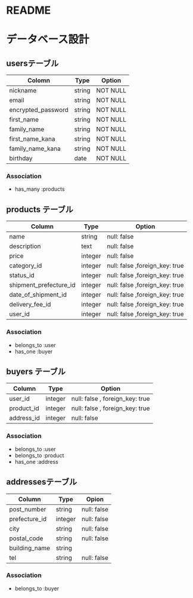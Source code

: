# README

# データベース設計
 ## usersテーブル
| Colomn                 |Type    | Option |
-------------------------|--------|-------------
|nickname               | string | NOT NULL |
|email                  | string | NOT NULL |
|encrypted_password    | string | NOT NULL  |
|first_name            | string | NOT NULL  |
|family_name           | string | NOT NULL  |
|first_name_kana        | string | NOT NULL |
|family_name_kana       | string | NOT NULL |
|birthday                | date   | NOT NULL|

### Association
- has_many :products


## products テーブル

Column              | Type | Option
--------------------|------|--------------
name                   | string  | null: false
description            |  text   | null: false
price                  | integer | null: false
category_id            | integer | null: false ,foreign_key: true
status_id              | integer | null: false ,foreign_key: true
shipment_prefecture_id | integer | null: false ,foreign_key: true
date_of_shipment_id    | integer | null: false ,foreign_key: true
delivery_fee_id        | integer | null: false ,foreign_key: true
user_id                | integer | null: false ,foreign_key: true 

### Association
- belongs_to :user
- has_one :buyer

## buyers テーブル
Column      | Type    | Option
------------|---------|------------------------------
user_id     | integer | null: false , foreign_key: true
product_id  | integer | null: false , foreign_key: true
address_id  | integer | null: false

### Association
- belongs_to :user
- belongs_to :product
- has_one :address


## addressesテーブル
Column         | Type    | Opion
---------------|---------|---------------
post_number    | string  | null: false
prefecture_id  | integer | null: false
city           | string  | null: false
postal_code    | string  | null: false
building_name  | string  |
tel            | string | null: false

### Association
 - belongs_to :buyer